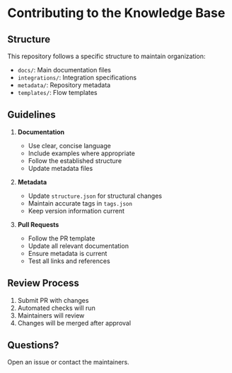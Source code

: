 # Contributing to the Knowledge Base

## Structure
This repository follows a specific structure to maintain organization:

- `docs/`: Main documentation files
- `integrations/`: Integration specifications
- `metadata/`: Repository metadata
- `templates/`: Flow templates

## Guidelines

1. **Documentation**
   - Use clear, concise language
   - Include examples where appropriate
   - Follow the established structure
   - Update metadata files

2. **Metadata**
   - Update `structure.json` for structural changes
   - Maintain accurate tags in `tags.json`
   - Keep version information current

3. **Pull Requests**
   - Follow the PR template
   - Update all relevant documentation
   - Ensure metadata is current
   - Test all links and references

## Review Process

1. Submit PR with changes
2. Automated checks will run
3. Maintainers will review
4. Changes will be merged after approval

## Questions?
Open an issue or contact the maintainers.
